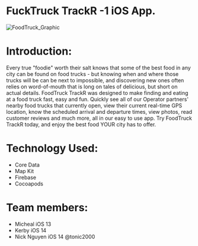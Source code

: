 # FuckTruck TrackR -1 iOS App.

![FoodTruck_Graphic](https://user-images.githubusercontent.com/50033125/76112657-9bbda000-5fb0-11ea-9618-12bc3df3eb56.png)
# Introduction: 
Every true "foodie" worth their salt knows that some of the best food in any city can be found on food trucks - but knowing when and where those trucks will be can be next to impossible, and discovering new ones often relies on word-of-mouth that is long on tales of delicious, but short on actual details. FoodTruck TrackR was designed to make finding and eating at a food truck fast, easy and fun.  Quickly see all of our Operator partners' nearby food trucks that currently open, view their current real-time GPS location, know the scheduled arrival and departure times, view photos, read customer reviews and much more, all in our easy to use app.  Try FoodTruck TrackR today, and enjoy the best food YOUR city has to offer. 

# Technology Used:
- Core Data
- Map Kit 
- Firebase 
- Cocoapods

# Team members:

- Micheal iOS 13
- Kerby iOS 14
- Nick Nguyen iOS 14 @tonic2000



